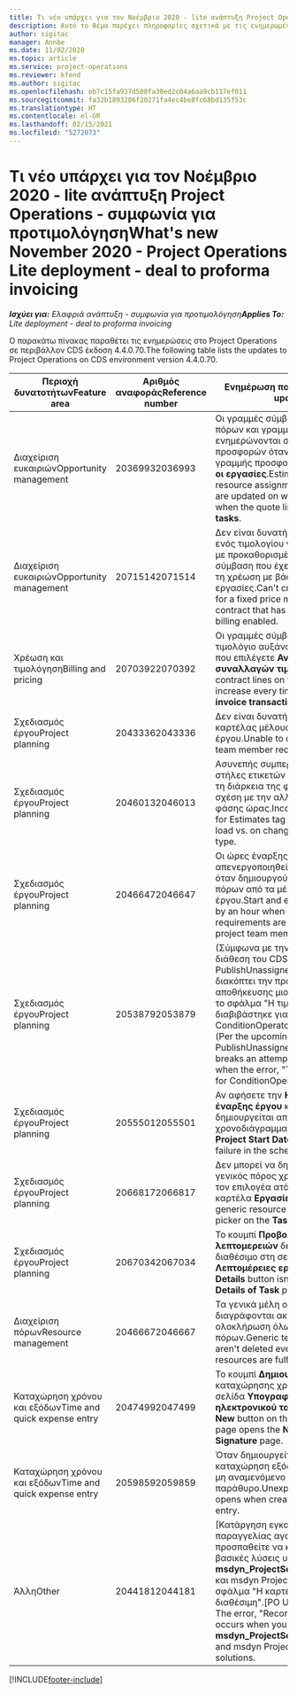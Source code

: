 ```yaml
---
title: Τι νέο υπάρχει για τον Νοέμβριο 2020 - lite ανάπτυξη Project Operations - συμφωνία για προτιμολόγηση
description: Αυτό το θέμα παρέχει πληροφορίες σχετικά με τις ενημερωμένες εκδόσεις ποιότητας που είναι διαθέσιμες στην έκδοση του Νοεμβρίου 2020 της lite ανάπτυξης του Project Operations για εφοδιασμένα σενάρια ή σενάρια βάσει παραγωγής.
author: sigitac
manager: Annbe
ms.date: 11/02/2020
ms.topic: article
ms.service: project-operations
ms.reviewer: kfend
ms.author: sigitac
ms.openlocfilehash: eb7c15fa937d508fa30ed2c04a6aa9cb117ef011
ms.sourcegitcommit: fa32b1893286f20271fa4ec4be8fc68bd135f53c
ms.translationtype: HT
ms.contentlocale: el-GR
ms.lasthandoff: 02/15/2021
ms.locfileid: "5272073"
---
```

# <a name="whats-new-november-2020---project-operations-lite-deployment---deal-to-proforma-invoicing"></a><span data-ttu-id="fb820-103">Τι νέο υπάρχει για τον Νοέμβριο 2020 - lite ανάπτυξη Project Operations - συμφωνία για προτιμολόγηση</span><span class="sxs-lookup"><span data-stu-id="fb820-103">What's new November 2020 - Project Operations Lite deployment - deal to proforma invoicing</span></span>

<span data-ttu-id="fb820-104">_**Ισχύει για:** Ελαφριά ανάπτυξη - συμφωνία για προτιμολόγηση_</span><span class="sxs-lookup"><span data-stu-id="fb820-104">_**Applies To:** Lite deployment - deal to proforma invoicing_</span></span>

<span data-ttu-id="fb820-105">Ο παρακάτω πίνακας παραθέτει τις ενημερώσεις στο Project Operations σε περιβάλλον CDS έκδοση 4.4.0.70.</span><span class="sxs-lookup"><span data-stu-id="fb820-105">The following table lists the updates to Project Operations on CDS environment version 4.4.0.70.</span></span>

| <span data-ttu-id="fb820-106">Περιοχή δυνατοτήτων</span><span class="sxs-lookup"><span data-stu-id="fb820-106">Feature area</span></span>                 | <span data-ttu-id="fb820-107">Αριθμός αναφοράς</span><span class="sxs-lookup"><span data-stu-id="fb820-107">Reference number</span></span> | <span data-ttu-id="fb820-108">Ενημέρωση ποιότητας</span><span class="sxs-lookup"><span data-stu-id="fb820-108">Quality update</span></span>                                                                                                                                                                    |
|------------------------------|------------------|-----------------------------------------------------------------------------------------------------------------------------------------------------------------------------------|
| <span data-ttu-id="fb820-109">  Διαχείριση ευκαιριών</span><span class="sxs-lookup"><span data-stu-id="fb820-109">Opportunity management</span></span>       | <span data-ttu-id="fb820-110">2036993</span><span class="sxs-lookup"><span data-stu-id="fb820-110">2036993</span></span>          | <span data-ttu-id="fb820-111">Οι γραμμές σύμβασης ανάθεσης πόρων και γραμμής εκτίμησης ενημερώνονται σχετικά με τη νίκη προσφορών όταν ο τύπος γραμμής προσφοράς είναι **Όλες οι εργασίες**.</span><span class="sxs-lookup"><span data-stu-id="fb820-111">Estimate line and resource   assignment contract lines are updated on winning quotes when the quote line   type is **All tasks**.</span></span>                                                 |
| <span data-ttu-id="fb820-112">  Διαχείριση ευκαιριών</span><span class="sxs-lookup"><span data-stu-id="fb820-112">Opportunity management</span></span>       | <span data-ttu-id="fb820-113">2071514</span><span class="sxs-lookup"><span data-stu-id="fb820-113">2071514</span></span>          | <span data-ttu-id="fb820-114">Δεν είναι δυνατή η δημιουργία ενός τιμολογίου για ένα ορόσημο με προκαθορισμένη τιμή σε μια σύμβαση που έχει ενεργοποιημένη τη χρέωση με βάση τις εργασίες.</span><span class="sxs-lookup"><span data-stu-id="fb820-114">Can't create an invoice for a   fixed price milestone on a contract that has task-based billing enabled.</span></span>                                                                          |
| <span data-ttu-id="fb820-115">Χρέωση και τιμολόγηση</span><span class="sxs-lookup"><span data-stu-id="fb820-115">Billing and pricing</span></span>          | <span data-ttu-id="fb820-116">2070392</span><span class="sxs-lookup"><span data-stu-id="fb820-116">2070392</span></span>          | <span data-ttu-id="fb820-117">Οι γραμμές σύμβασης έργου στο τιμολόγιο αυξάνουν κάθε φορά που επιλέγετε **Ανανέωση συναλλαγών τιμολογίου**.</span><span class="sxs-lookup"><span data-stu-id="fb820-117">Project contract lines on the   invoice increase every time **Refresh invoice transactions** is   selected.</span></span>                                                                       |
| <span data-ttu-id="fb820-118">Σχεδιασμός έργου</span><span class="sxs-lookup"><span data-stu-id="fb820-118">Project planning</span></span>             | <span data-ttu-id="fb820-119">2043336</span><span class="sxs-lookup"><span data-stu-id="fb820-119">2043336</span></span>          | <span data-ttu-id="fb820-120">Δεν είναι δυνατή η διαγραφή μιας καρτέλας μέλους ομάδας έργου.</span><span class="sxs-lookup"><span data-stu-id="fb820-120">Unable to delete a project team member record.</span></span>                                                                                                                                    |
| <span data-ttu-id="fb820-121">Σχεδιασμός έργου</span><span class="sxs-lookup"><span data-stu-id="fb820-121">Project planning</span></span>             | <span data-ttu-id="fb820-122">2046013</span><span class="sxs-lookup"><span data-stu-id="fb820-122">2046013</span></span>          | <span data-ttu-id="fb820-123">Ασυνεπής συμπεριφορά για στήλες ετικετών εκτίμησης κατά τη διάρκεια της φόρτωσης σε σχέση με την αλλαγή τύπου φάσης ώρας.</span><span class="sxs-lookup"><span data-stu-id="fb820-123">Inconsistent behavior for   Estimates tag columns during load vs. on change of time-phase type.</span></span>                                                                                   |
| <span data-ttu-id="fb820-124">Σχεδιασμός έργου</span><span class="sxs-lookup"><span data-stu-id="fb820-124">Project planning</span></span>             | <span data-ttu-id="fb820-125">2046647</span><span class="sxs-lookup"><span data-stu-id="fb820-125">2046647</span></span>          | <span data-ttu-id="fb820-126">Οι ώρες έναρξης και λήξης έχουν απενεργοποιηθεί κατά μία ώρα, όταν δημιουργούνται απαιτήσεις πόρων από τα μέλη της ομάδας έργου.</span><span class="sxs-lookup"><span data-stu-id="fb820-126">Start and end times are off by   an hour when resource requirements are generated from project team members.</span></span>                                                                      |
| <span data-ttu-id="fb820-127">Σχεδιασμός έργου</span><span class="sxs-lookup"><span data-stu-id="fb820-127">Project planning</span></span>             | <span data-ttu-id="fb820-128">2053879</span><span class="sxs-lookup"><span data-stu-id="fb820-128">2053879</span></span>          | <span data-ttu-id="fb820-129">(Σύμφωνα με την προσεχή διάθεση του CDS) Το PublishUnassignedAssignments διακόπτει την προσπάθεια αποθήκευσης μιας εργασίας, όταν το σφάλμα "Η τιμή που διαβιβάστηκε για το ConditionOperator.In είναι κενή."</span><span class="sxs-lookup"><span data-stu-id="fb820-129">(Per the upcoming CDS   rollout)   PublishUnassignedAssignments   breaks an attempt to save a task when  the error, "The   value passed for ConditionOperator.In is   empty."</span></span> |
| <span data-ttu-id="fb820-130">Σχεδιασμός έργου</span><span class="sxs-lookup"><span data-stu-id="fb820-130">Project planning</span></span>             | <span data-ttu-id="fb820-131">2055501</span><span class="sxs-lookup"><span data-stu-id="fb820-131">2055501</span></span>          | <span data-ttu-id="fb820-132">Αν αφήσετε την **Ημερομηνία έναρξης έργου** κενή δημιουργείται αποτυχία στο χρονοδιάγραμμα.</span><span class="sxs-lookup"><span data-stu-id="fb820-132">Leaving the **Project Start   Date** empty causes a failure in the schedule.</span></span>                                                                                                      |
| <span data-ttu-id="fb820-133">Σχεδιασμός έργου</span><span class="sxs-lookup"><span data-stu-id="fb820-133">Project planning</span></span>             | <span data-ttu-id="fb820-134">2066817</span><span class="sxs-lookup"><span data-stu-id="fb820-134">2066817</span></span>          | <span data-ttu-id="fb820-135">Δεν μπορεί να δημιουργηθεί ένας γενικός πόρος χρησιμοποιώντας τον επιλογέα ατόμων στην καρτέλα **Εργασίες**.</span><span class="sxs-lookup"><span data-stu-id="fb820-135">Can't create a generic   resource   using the people picker on   the **Tasks** tab.</span></span>                                                                                               |
| <span data-ttu-id="fb820-136">Σχεδιασμός έργου</span><span class="sxs-lookup"><span data-stu-id="fb820-136">Project planning</span></span>             | <span data-ttu-id="fb820-137">2067034</span><span class="sxs-lookup"><span data-stu-id="fb820-137">2067034</span></span>          | <span data-ttu-id="fb820-138">Το κουμπί **Προβολή λεπτομερειών** δεν είναι διαθέσιμο στη σελίδα **Λεπτομέρειες εργασίας**.</span><span class="sxs-lookup"><span data-stu-id="fb820-138">**View Details** button isn't available on the **Details of Task** page.</span></span>                                                                                                         |
| <span data-ttu-id="fb820-139">Διαχείριση πόρων</span><span class="sxs-lookup"><span data-stu-id="fb820-139">Resource management</span></span>          | <span data-ttu-id="fb820-140">2046667</span><span class="sxs-lookup"><span data-stu-id="fb820-140">2046667</span></span>          | <span data-ttu-id="fb820-141">Τα γενικά μέλη ομάδας δεν διαγράφονται ακόμα και μετά την ολοκλήρωση όλων των πόρων.</span><span class="sxs-lookup"><span data-stu-id="fb820-141">Generic team members aren't   deleted even after all resources are fulfilled.</span></span>                                                                                                     |
| <span data-ttu-id="fb820-142">Καταχώρηση χρόνου και εξόδων</span><span class="sxs-lookup"><span data-stu-id="fb820-142">Time and quick expense entry</span></span> | <span data-ttu-id="fb820-143">2047499</span><span class="sxs-lookup"><span data-stu-id="fb820-143">2047499</span></span>          | <span data-ttu-id="fb820-144">Το κουμπί **Δημιουργία** στη σελίδα καταχώρησης χρόνου ανοίγει τη σελίδα **Υπογραφή νέου ηλεκτρονικού ταχυδρομείου**.</span><span class="sxs-lookup"><span data-stu-id="fb820-144">The **New** button on the Time   Entry page opens the **New Email Signature** page.</span></span>                                                                                               |
| <span data-ttu-id="fb820-145">Καταχώρηση χρόνου και εξόδων</span><span class="sxs-lookup"><span data-stu-id="fb820-145">Time and quick expense entry</span></span> | <span data-ttu-id="fb820-146">2059859</span><span class="sxs-lookup"><span data-stu-id="fb820-146">2059859</span></span>          | <span data-ttu-id="fb820-147">Όταν δημιουργείτε μια καταχώρηση εξόδων, ανοίγει ένα μη αναμενόμενο αναδυόμενο παράθυρο.</span><span class="sxs-lookup"><span data-stu-id="fb820-147">Unexpected   pop-up opens when creating an expense entry.</span></span>                                                                                                                         |
| <span data-ttu-id="fb820-148">Άλλη</span><span class="sxs-lookup"><span data-stu-id="fb820-148">Other</span></span>                        | <span data-ttu-id="fb820-149">2044181</span><span class="sxs-lookup"><span data-stu-id="fb820-149">2044181</span></span>          | <span data-ttu-id="fb820-150">[Κατάργηση εγκατάστασης παραγγελίας αγοράς] - Όταν προσπαθείτε να καταργήσετε τις βασικές λύσεις υπηρεσίας **msdyn_ProjectServiceCore_Patch** και msdyn Project, εμφανίζεται το σφάλμα "Η καρτέλα δεν είναι διαθέσιμη".</span><span class="sxs-lookup"><span data-stu-id="fb820-150">[PO Uninstallation] - The error,   "Record is unavailable" occurs when you try to uninstall   **msdyn_ProjectServiceCore_Patch** and msdyn Project service core solutions.</span></span>        |


[!INCLUDE[footer-include](../../includes/footer-banner.md)]
